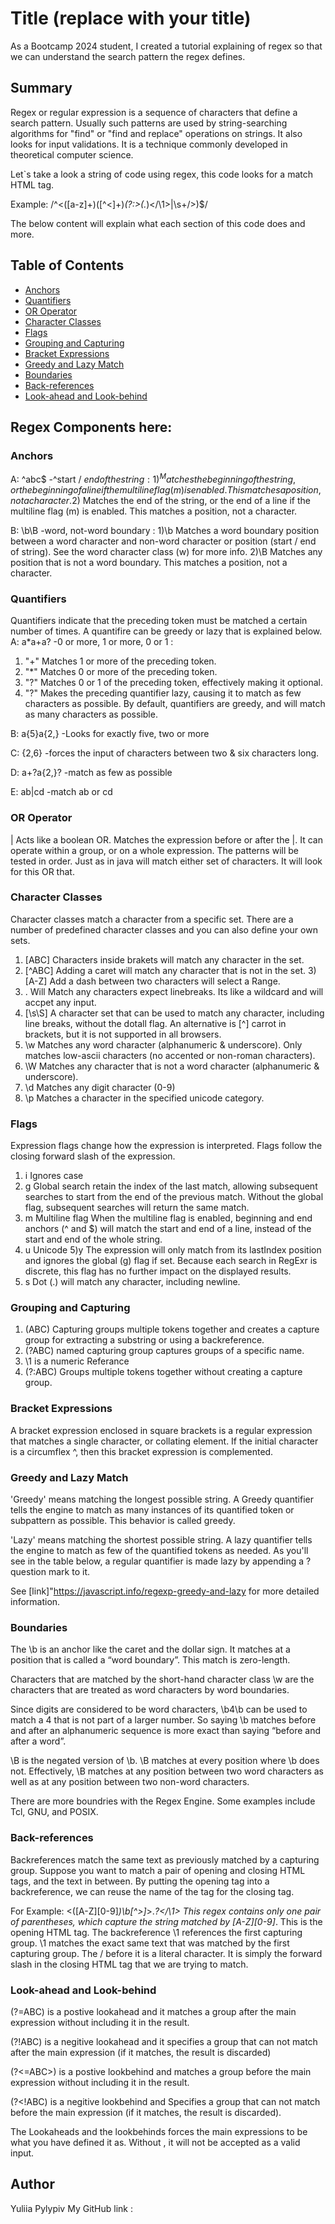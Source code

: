 # Title (replace with your title)

As a Bootcamp 2024 student, I created a tutorial explaining of regex so that we can understand the search pattern the regex defines.

## Summary

Regex or regular expression is a sequence of characters that define a search pattern. Usually such patterns are used by string-searching algorithms for "find" or "find and replace" operations on strings. It also looks for input validations. It is a technique commonly developed in theoretical computer science.

Let`s take a look  a string of code using regex, this code looks for a match HTML tag.

Example: /^<([a-z]+)([^<]+)*(?:>(.*)<\/\1>|\s+\/>)$/

The below content will explain what each section of this code does and more.

## Table of Contents

- [Anchors](#anchors)
- [Quantifiers](#quantifiers)
- [OR Operator](#or-operator)
- [Character Classes](#character-classes)
- [Flags](#flags)
- [Grouping and Capturing](#grouping-and-capturing)
- [Bracket Expressions](#bracket-expressions)
- [Greedy and Lazy Match](#greedy-and-lazy-match)
- [Boundaries](#boundaries)
- [Back-references](#back-references)
- [Look-ahead and Look-behind](#look-ahead-and-look-behind)

## Regex Components here:


### Anchors
A:  ^abc$ -^start / $end of the string  :
1)^ Matches the beginning of the string, or the beginning of a line if the multiline flag (m) is enabled.This matches a position, not a character.
2)$ Matches the end of the string, or the end of a line if the multiline flag (m) is enabled. This matches a position, not a character.

B:  \b\B -word, not-word boundary   :
1)\b Matches a word boundary position between a word character and non-word character or position (start / end of string). See the word character class (w) for more info.
2)\B Matches any position that is not a word boundary. This matches a position, not a character.


### Quantifiers
Quantifiers indicate that the preceding token must be matched a certain number of times. A quantifire can be greedy or lazy that is explained below.
A: a*a+a? -0 or more, 1 or more, 0 or 1   : 
1) "+" Matches 1 or more of the preceding token.
2) "*" Matches 0 or more of the preceding token.
3) "?" Matches 0 or 1 of the preceding token, effectively making it optional.
4) "?" Makes the preceding quantifier lazy, causing it to match as few characters as possible. By default, quantifiers are greedy, and will match as many characters as possible.

 
B: a{5}a{2,} -Looks for exactly five, two or more

C: {2,6} -forces the input of characters between two & six characters long.

D: a+?a{2,}? -match as few as possible

E: ab|cd -match ab or cd

### OR Operator
| Acts like a boolean OR. Matches the expression before or after the |. It can operate within a group, or on a whole expression. The patterns will be tested in order. Just as in java will match either set of characters. It will look for this OR that.


### Character Classes
Character classes match a character from a specific set. There are a number of predefined character classes and you can also define your own sets.

1) [ABC] Characters inside brakets will match any character in the set.
2) [^ABC] Adding a caret will match any character that is not in the set.
3)[A-Z] Add a dash between two characters will select a Range.
4) . Will Match any characters expect linebreaks. Its like a wildcard and will accpet any input.
5) [\s\S] A character set that can be used to match any character, including line breaks, without the dotall flag. An alternative is [^] carrot in brackets, but it is not supported in all browsers.
6) \w Matches any word character (alphanumeric & underscore). Only matches low-ascii characters (no accented or non-roman characters).
7) \W Matches any character that is not a word character (alphanumeric & underscore).
8) \d Matches any digit character (0-9)
9) \p Matches a character in the specified unicode category.

### Flags
Expression flags change how the expression is interpreted. Flags follow the closing forward slash of the expression.

1) i Ignores case
2) g Global search retain the index of the last match, allowing subsequent searches to start from the end of the previous match. Without the global flag, subsequent searches will return the same match.
3) m Multiline flag When the multiline flag is enabled, beginning and end anchors (^ and $) will match the start and end of a line, instead of the start and end of the whole string.
4) u Unicode
5)y The expression will only match from its lastIndex position and ignores the global
(g) flag if set. Because each search in RegExr is discrete, this flag has no further impact on the displayed results.
6) s Dot (.) will match any character, including newline.

### Grouping and Capturing
1) (ABC) Capturing groups multiple tokens together and creates a capture group for extracting a substring or using a backreference.
2) (?<name>ABC) named capturing group captures groups of a specific name.
3) \1 is a numeric Referance
4) (?:ABC) Groups multiple tokens together without creating a capture group.
### Bracket Expressions
A bracket expression enclosed in square brackets is a regular expression that matches a single character, or collating element. If the initial character is a circumflex ^, then this bracket expression is complemented.

### Greedy and Lazy Match
'Greedy' means matching the longest possible string. A Greedy quantifier tells the engine to match as many instances of its quantified token or subpattern as possible. This behavior is called greedy.

'Lazy' means matching the shortest possible string. A lazy quantifier tells the engine to match as few of the quantified tokens as needed. As you'll see in the table below, a regular quantifier is made lazy by appending a ? question mark to it.

See [link]"https://javascript.info/regexp-greedy-and-lazy for more detailed information.

### Boundaries
The \b is an anchor like the caret and the dollar sign. It matches at a position that is called a “word boundary”. This match is zero-length.

Characters that are matched by the short-hand character class \w are the characters that are treated as word characters by word boundaries.

Since digits are considered to be word characters, \b4\b can be used to match a 4 that is not part of a larger number. So saying \b matches before and after an alphanumeric sequence is more exact than saying “before and after a word”.

\B is the negated version of \b. \B matches at every position where \b does not. Effectively, \B matches at any position between two word characters as well as at any position between two non-word characters.

There are more boundries with the Regex Engine. Some examples include Tcl, GNU, and POSIX.

### Back-references
Backreferences match the same text as previously matched by a capturing group. Suppose you want to match a pair of opening and closing HTML tags, and the text in between. By putting the opening tag into a backreference, we can reuse the name of the tag for the closing tag.

For Example: <([A-Z][0-9]*)\b[^>]*>.*?</\1> This regex contains only one pair of parentheses, which capture the string matched by [A-Z][0-9]*. This is the opening HTML tag. The backreference \1 references the first capturing group. \1 matches the exact same text that was matched by the first capturing group. The / before it is a literal character. It is simply the forward slash in the closing HTML tag that we are trying to match.

### Look-ahead and Look-behind
(?=ABC) is a postive lookahead and it matches a group after the main expression without including it in the result.

(?!ABC) is a negitive lookahead and it specifies a group that can not match after the main expression (if it matches, the result is discarded)

(?<=ABC>) is a postive lookbehind and matches a group before the main expression without including it in the result.

(?<!ABC) is a negitive lookbehind and Specifies a group that can not match before the main expression (if it matches, the result is discarded).

The Lookaheads and the lookbehinds forces the main expressions to be what you have defined it as. Without , it will not be accepted as a valid input.
## Author
Yuliia Pylypiv 
My GitHub link :
